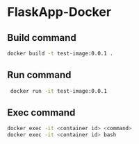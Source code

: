 # FlaskApp-Docker


## Build command

```bash 
docker build -t test-image:0.0.1 .
```

## Run command

```bash
 docker run -it test-image:0.0.1
 ```

 ## Exec command

 ```bash
 docker exec -it <container id> <command>
 docker exec -it <container id> bash
 ```


